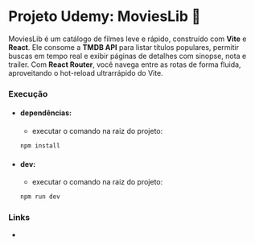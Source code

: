 # Projeto Udemy: MoviesLib 🎥
MoviesLib é um catálogo de filmes leve e rápido, construído com **Vite** e **React**. Ele consome a **TMDB API** para listar títulos populares, permitir buscas em tempo real e exibir páginas de detalhes com sinopse, nota e trailer. Com **React Router**, você navega entre as rotas de forma fluida, aproveitando o hot-reload ultrarrápido do Vite.

### **Execução**

- #### dependências:
  - executar o comando na raiz do projeto:
  ```bash
  npm install
  ```

- #### dev:
  - executar o comando na raiz do projeto:
  ```bash
  npm run dev
  ```

### **Links**
- 